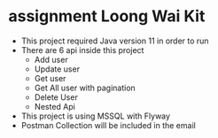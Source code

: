 # assignment Loong Wai Kit
- This project required Java version 11 in order to run
- There are 6 api inside this project
	- Add user
	- Update user
	- Get user
	- Get All user with pagination
	- Delete User
	- Nested Api
- This project is using MSSQL with Flyway
- Postman Collection will be included in the email
